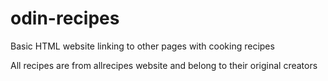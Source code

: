 # odin-recipes

Basic HTML website linking to other pages with cooking recipes

All recipes are from allrecipes website and belong to their original creators
